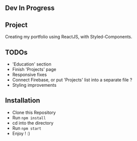 ## Dev In Progress

## Project

Creating my portfolio using ReactJS, with Styled-Components.

## TODOs

- 'Education' section
- Finish 'Projects' page
- Responsive fixes
- Connect Firebase, or put 'Projects' list into a separate file ?
- Styling improvements

## Installation

- Clone this Repository
- Run `npm install`
- cd into the directory
- Run `npm start`
- Enjoy ! :)